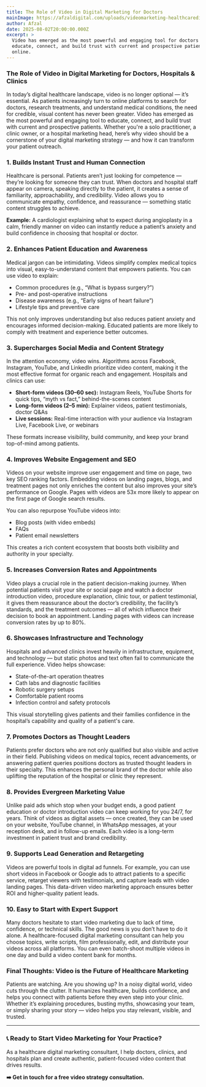 ```yaml
---
title: The Role of Video in Digital Marketing for Doctors
mainImage: https://afzaldigital.com/uploads/videomarketing-healthcaredigitalmarketing.webp
author: Afzal
date: 2025-08-02T20:00:00.000Z
excerpt: >
  Video has emerged as the most powerful and engaging tool for doctors to
  educate, connect, and build trust with current and prospective patients
  online.
---
```


### The Role of Video in Digital Marketing for Doctors, Hospitals & Clinics

In today’s digital healthcare landscape, video is no longer optional — it’s essential. As patients increasingly turn to online platforms to search for doctors, research treatments, and understand medical conditions, the need for credible, visual content has never been greater. Video has emerged as the most powerful and engaging tool to educate, connect, and build trust with current and prospective patients. Whether you're a solo practitioner, a clinic owner, or a hospital marketing head, here’s why video should be a cornerstone of your digital marketing strategy — and how it can transform your patient outreach.

### 1. Builds Instant Trust and Human Connection

Healthcare is personal. Patients aren’t just looking for competence — they’re looking for someone they can trust. When doctors and hospital staff appear on camera, speaking directly to the patient, it creates a sense of familiarity, approachability, and credibility. Video allows you to communicate empathy, confidence, and reassurance — something static content struggles to achieve.

**Example:** A cardiologist explaining what to expect during angioplasty in a calm, friendly manner on video can instantly reduce a patient’s anxiety and build confidence in choosing that hospital or doctor.

### 2. Enhances Patient Education and Awareness

Medical jargon can be intimidating. Videos simplify complex medical topics into visual, easy-to-understand content that empowers patients. You can use video to explain:

* Common procedures (e.g., “What is bypass surgery?”)
* Pre- and post-operative instructions
* Disease awareness (e.g., “Early signs of heart failure”)
* Lifestyle tips and preventive care

This not only improves understanding but also reduces patient anxiety and encourages informed decision-making. Educated patients are more likely to comply with treatment and experience better outcomes.

### 3. Supercharges Social Media and Content Strategy

In the attention economy, video wins. Algorithms across Facebook, Instagram, YouTube, and LinkedIn prioritize video content, making it the most effective format for organic reach and engagement. Hospitals and clinics can use:

* **Short-form videos (30–60 sec):** Instagram Reels, YouTube Shorts for quick tips, “myth vs fact,” behind-the-scenes content
* **Long-form videos (2–5 min):** Explainer videos, patient testimonials, doctor Q\&As
* **Live sessions:** Real-time interaction with your audience via Instagram Live, Facebook Live, or webinars

These formats increase visibility, build community, and keep your brand top-of-mind among patients.

### 4. Improves Website Engagement and SEO

Videos on your website improve user engagement and time on page, two key SEO ranking factors. Embedding videos on landing pages, blogs, and treatment pages not only enriches the content but also improves your site’s performance on Google. Pages with videos are 53x more likely to appear on the first page of Google search results.

You can also repurpose YouTube videos into:

* Blog posts (with video embeds)
* FAQs
* Patient email newsletters

This creates a rich content ecosystem that boosts both visibility and authority in your specialty.

### 5. Increases Conversion Rates and Appointments

Video plays a crucial role in the patient decision-making journey. When potential patients visit your site or social page and watch a doctor introduction video, procedure explanation, clinic tour, or patient testimonial, it gives them reassurance about the doctor’s credibility, the facility’s standards, and the treatment outcomes — all of which influence their decision to book an appointment. Landing pages with videos can increase conversion rates by up to 80%.

### 6. Showcases Infrastructure and Technology

Hospitals and advanced clinics invest heavily in infrastructure, equipment, and technology — but static photos and text often fail to communicate the full experience. Video helps showcase:

* State-of-the-art operation theatres
* Cath labs and diagnostic facilities
* Robotic surgery setups
* Comfortable patient rooms
* Infection control and safety protocols

This visual storytelling gives patients and their families confidence in the hospital’s capability and quality of a patient's care.

### 7. Promotes Doctors as Thought Leaders

Patients prefer doctors who are not only qualified but also visible and active in their field. Publishing videos on medical topics, recent advancements, or answering patient queries positions doctors as trusted thought leaders in their specialty. This enhances the personal brand of the doctor while also uplifting the reputation of the hospital or clinic they represent.

### 8. Provides Evergreen Marketing Value

Unlike paid ads which stop when your budget ends, a good patient education or doctor introduction video can keep working for you 24/7, for years. Think of videos as digital assets — once created, they can be used on your website, YouTube channel, in WhatsApp messages, at your reception desk, and in follow-up emails. Each video is a long-term investment in patient trust and brand credibility.

### 9. Supports Lead Generation and Retargeting

Videos are powerful tools in digital ad funnels. For example, you can use short videos in Facebook or Google ads to attract patients to a specific service, retarget viewers with testimonials, and capture leads with video landing pages. This data-driven video marketing approach ensures better ROI and higher-quality patient leads.

### 10. Easy to Start with Expert Support

Many doctors hesitate to start video marketing due to lack of time, confidence, or technical skills. The good news is you don’t have to do it alone. A healthcare-focused digital marketing consultant can help you choose topics, write scripts, film professionally, edit, and distribute your videos across all platforms. You can even batch-shoot multiple videos in one day and build a video content bank for months.

### Final Thoughts: Video is the Future of Healthcare Marketing

Patients are watching. Are you showing up? In a noisy digital world, video cuts through the clutter. It humanizes healthcare, builds confidence, and helps you connect with patients before they even step into your clinic. Whether it’s explaining procedures, busting myths, showcasing your team, or simply sharing your story — video helps you stay relevant, visible, and trusted.

***

### 📞 Ready to Start Video Marketing for Your Practice?

As a healthcare digital marketing consultant, I help doctors, clinics, and hospitals plan and create authentic, patient-focused video content that drives results.

**➡️ Get in touch for a free video strategy consultation.**
